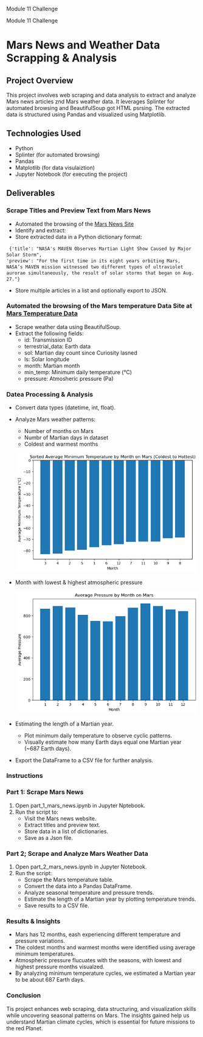 
Module 11 Challenge

Module 11 Challenge

# Mars News and Weather Data Scrapping & Analysis

## Project Overview

This project involves web scraping and data analysis to extract and analyze Mars news articles znd Mars weather data. It leverages Splinter for automated browsing and BeautifulSoup got HTML psrsing. The extracted data is structured using Pandas and visualized using Matplotlib.

## Technologies Used

* Python
* Splinter (for automated browsing)
* Pandas
* Matplotlib (for data visulaiztion)
* Jupyter Notebook (for executing the project)

## Deliverables

### Scrape Titles and Preview Text from Mars News
* Automated the browsing of the [Mars News Site](https://static.bc-edx.com/data/web/mars_facts/temperature.html)
* Identify and extract:
* Store extracted data in a Python dictionary format:
```
 {'title': "NASA's MAVEN Observes Martian Light Show Caused by Major Solar Storm",
'preview': "For the first time in its eight years orbiting Mars, NASA’s MAVEN mission witnessed two different types of ultraviolet aurorae simultaneously, the result of solar storms that began on Aug. 27."}
```
* Store multiple articles in a list and optionally export to JSON.

### Automated the browsing of the Mars temperature Data Site at [Mars Temperature Data](https://static.bc-edx.com/data/web/mars_facts/temperature.html)
* Scrape weather data using BeautifulSoup.
* Extract the following fields:
    * id: Transmission ID
    * terrestrial_data: Earth data
    * sol: Martian day count since Curiosity lasned
    * ls: Solar longitude
    * month: Martian month
    * min_temp: Minimum daily temperature (°C)
    * pressure: Atmosheric pressure (Pa)

### Datea Processing & Analysis
* Convert data types (datetime, int, float).
* Analyze Mars weather patterns:
    
    * Number of months on Mars
    * Numbr of Martian days in dataset
    * Coldest and warmest months

    ![Temperature Bar Chart](Images/Temperature_Bar_chart.png)



* Month with lowest & highest atmospheric pressure

    ![Pressure Bar Chart](Images/Pressure_Bar_Chart.png)

* Estimating the length of a Martian year.
    * Plot minimum daily temperature to observe cyclic patterns.
    * Visually estimate how many Earth days equal one Martian year (~687 Earth days).
* Export the DataFrame to a CSV file for further analysis.

### Instructions

### Part 1: Scrape Mars News
1. Open part_1_mars_news.ipynb in Jupyter Nptebook.
2. Run the script to:
    * Visit the Mars news website.
    * Extract titles and preview text.
    * Store data in a list of dictionaries.
    * Save as a Json file.
    
### Part 2; Scrape and Analyze Mars Weather Data
1. Open part_2_mars_news.ipynb in Jupyter Notebook.
2. Run the script:
    * Scrape the Mars temperature table.
    * Convert the data into a Pandas DataFrame.
    * Analyze seasonal temperature and pressure trends.
    * Estimate the length of a Martian year by plotting temperature trends.
    * Save results to a CSV file.

### Results & Insights
* Mars has 12 months, eash experiencing different temperature and pressure variations.
* The coldest months and warmest months were identified using average minimum temperatures.
* Atmospheric pressure flucuates with the seasons, with lowest and highest pressure months visualzed.
* By analyzing minimum temperature cycles, we estimated a Martian year to be about 687 Earth days.

### Conclusion 

Tis project enhances web scraping, data structuring, and visualization skills while uncovering seasonal patterns on Mars. The insights gained help us understand Martian climate cycles, which is essential for future missions to the red Planet.




